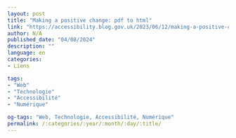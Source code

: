 ```yaml
---
layout: post
title: "Making a positive change: pdf to html"
link: "https://accessibility.blog.gov.uk/2023/06/12/making-a-positive-change-pdf-to-html"
author: N/A
published_date: "04/08/2024"
description: ""
language: en
categories:
- Liens

tags:
- "Web"
- "Technologie"
- "Accessibilité"
- "Numérique"

og-tags: "Web, Technologie, Accessibilité, Numérique"
permalink: /:categories/:year/:month/:day/:title/
---
```

